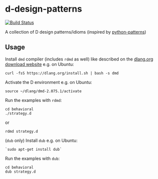 # d-design-patterns

[![Build Status](https://travis-ci.org/fkromer/d-design-patterns.png)](https://travis-ci.org/fkromer/d-design-patterns)

A collection of D design patterns/idioms (inspired by
[python-patterns](https://github.com/faif/python-patterns))

## Usage

Install `dmd` compiler (includes `rdmd` as well) like described on the
[dlang.org download website](https://dlang.org/download.html) e.g. on Ubuntu:

    curl -fsS https://dlang.org/install.sh | bash -s dmd

Activate the D environment e.g. on Ubuntu:

    source ~/dlang/dmd-2.075.1/activate

Run the examples with `rdmd`:

    cd behavioral
    ./strategy.d

or

    rdmd strategy.d

(`dub` only) Install `dub` e.g. on Ubuntu:

    `sudo apt-get install dub`

Run the examples with `dub`:

    cd behavioral
    dub strategy.d
